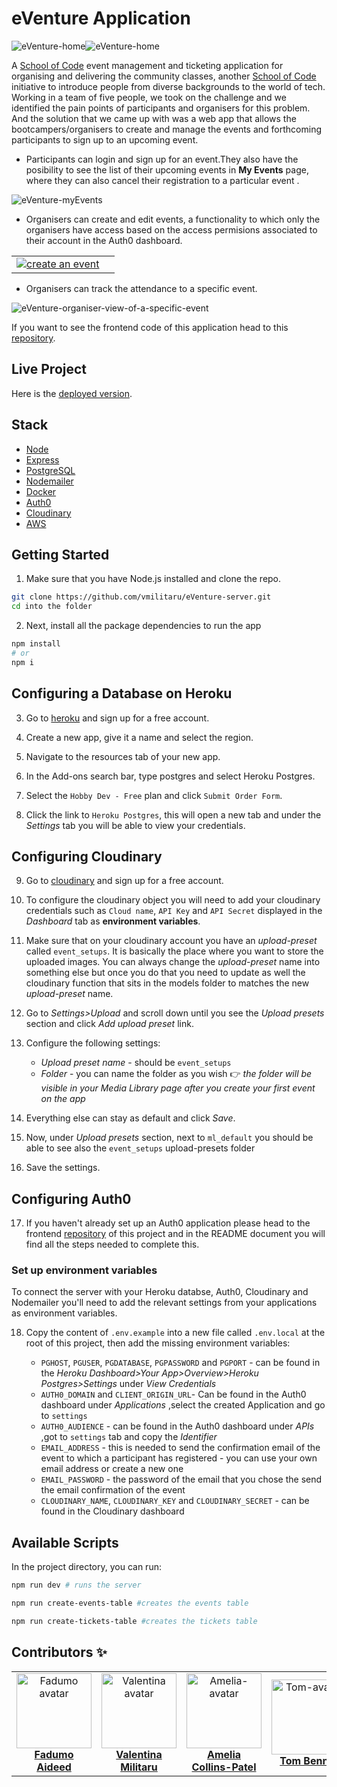 # eVenture Application

![eVenture-home](https://user-images.githubusercontent.com/70764326/106621966-01bcf980-656b-11eb-9f22-60b142d05f1c.png)![eVenture-home](https://user-images.githubusercontent.com/70764326/106622115-2b762080-656b-11eb-9671-ce64e2262d87.png)

A [School of Code](https://www.schoolofcode.co.uk/) event management and ticketing application for organising and delivering the community classes, another [School of Code](https://www.schoolofcode.co.uk/) initiative to introduce people from diverse backgrounds to the world of tech. Working in a team of five people, we took on the challenge and we identified the pain points of participants and organisers for this problem. And the solution that we came up with was a web app that allows the bootcampers/organisers to create and manage the events and forthcoming participants to sign up to an upcoming event.

-   Participants can login and sign up for an event.They also have the posibility to see the list of their upcoming events in **My Events** page, where they can also cancel their registration to a particular event .

![eVenture-myEvents](https://user-images.githubusercontent.com/70764326/106624836-fae3b600-656d-11eb-8cfd-d9ee81513f68.png)

-   Organisers can create and edit events, a functionality to which only the organisers have access based on the access permisions associated to their account in the Auth0 dashboard.
<table>
  <tr>
   <td align="center"><a href="https://github.com/Teeenbe"><img src="https://user-images.githubusercontent.com/70764326/106625765-e48a2a00-656e-11eb-8ef6-4a3a770ba96d.png"  alt="create an event"/><br /></td>
  <td align="center"><a href="https://github.com/michaelfswann"><img src="https://user-images.githubusercontent.com/70764326/106626547-b9eca100-656f-11eb-970e-bd9895789bb0.png"  alt=""/><br /></td>
  </tr>
</table>

- Organisers can track the attendance to a specific event.

![eVenture-organiser-view-of-a-specific-event](https://user-images.githubusercontent.com/70764326/106626276-7003bb00-656f-11eb-82c1-384ef7443abe.png)

 If you want to see the frontend code of this application head to this [repository](https://github.com/vmilitaru/eVenture-client.git).
 
## Live Project

Here is the [deployed version](https://eventure.vercel.app/).

## Stack

- [Node](https://nodejs.org/en/)
- [Express](https://expressjs.com/)
- [PostgreSQL](https://www.postgresql.org/)
- [Nodemailer](https://nodemailer.com/about/)
- [Docker](https://www.docker.com/)
- [Auth0](https://auth0.com/)
- [Cloudinary](http://cloudinary.com/)
- [AWS](https://aws.amazon.com/)

## Getting Started


1. Make sure that you have Node.js installed and clone the repo.

```bash
git clone https://github.com/vmilitaru/eVenture-server.git
cd into the folder
```

2. Next, install all the package dependencies to run the app

```bash
npm install
# or
npm i
```

## Configuring a Database on Heroku

3. Go to [heroku](https://signup.heroku.com/login) and sign up for a free account.

4. Create a new app, give it a name and select the region.

5. Navigate to the resources tab of your new app.

6. In the Add-ons search bar, type postgres and select Heroku Postgres.

7. Select the `Hobby Dev - Free` plan and click `Submit Order Form`.

8. Click the link to `Heroku Postgres`, this will open a new tab and under the _Settings_ tab you will be able to view your credentials.



## Configuring Cloudinary

9. Go to [cloudinary](http://cloudinary.com/) and sign up for a free account.

10. To configure the cloudinary object you will need to add your cloudinary credentials such as `Cloud name`, `API Key` and `API Secret` displayed in the _Dashboard_ tab as **environment variables**.

11. Make sure that on your cloudinary account you have an _upload-preset_ called `event_setups`. It is basically the place where you want to store the uploaded images. You can always change the _upload-preset_ name into something else but once you do that you need to update as well the cloudinary function that sits in the models folder to matches the new _upload-preset_ name.

12. Go to _Settings>Upload_ and scroll down until you see the _Upload presets_ section and click _Add upload preset_ link.

13. Configure the following settings:
    - _Upload preset name_ - should be `event_setups`
    - _Folder_ - you can name the folder as you wish 👉 _the folder will be visible in your Media Library page after you create your first event on the app_  

14. Everything else can stay as default and  click _Save_.

15. Now, under _Upload presets_ section, next to `ml_default` you should be able to see also the `event_setups` upload-presets folder

16. Save the settings.

## Configuring Auth0

17. If you haven't already set up an Auth0 application please head to the frontend [repository](https://github.com/vmilitaru/eVenture-client.git) of this project and in the README document you will find all the steps needed to complete this.


### Set up environment variables

To connect the server with your Heroku databse, Auth0, Cloudinary and Nodemailer you'll need to add the relevant settings from your applications as environment variables.

18. Copy the content of `.env.example` into a new file called `.env.local` at the root of this project, then add the missing environment variables:

    - `PGHOST`, `PGUSER`, `PGDATABASE`, `PGPASSWORD` and `PGPORT` - can be found in the _Heroku Dashboard>Your App>Overview>Heroku Postgres>Settings_ under _View Credentials_
    - `AUTH0_DOMAIN` and `CLIENT_ORIGIN_URL`- Can be found in the Auth0 dashboard under _Applications_ ,select the created Application and go to `settings`
    - `AUTH0_AUDIENCE` - can be found in the Auth0 dashboard under _APIs_ ,got to `settings` tab and copy the _Identifier_
    - `EMAIL_ADDRESS` - this is needed to send the confirmation email of the event to which a participant has registered - you can use your own email address or create a new one
    - `EMAIL_PASSWORD` - the password of the email that you chose the send the email confirmation of the event 
    - `CLOUDINARY_NAME`, `CLOUDINARY_KEY` and `CLOUDINARY_SECRET` - can be found in the Cloudinary dashboard 



## Available Scripts

In the project directory, you can run:

```bash
npm run dev # runs the server
```
```bash
npm run create-events-table #creates the events table
```
```bash
npm run create-tickets-table #creates the tickets table
```


## Contributors ✨

<table>
  <tr>
    <td align="center"><a href="https://github.com/fadumoaideed"><img src="https://avatars0.githubusercontent.com/u/71390607?s=60&v=4" width="120px;" alt=" Fadumo avatar"/><b>Fadumo Aideed</b></a></td>
    <td align="center"><a href="https://github.com/vmilitaru"><img src="https://avatars0.githubusercontent.com/u/70764326?s=120&v=4" width="120px;" alt="Valentina avatar"/><b>Valentina Militaru</b></a></td>
   <td align="center"><a href="https://github.com/Cpanda3"><img src="https://ca.slack-edge.com/T6L933W4X-U019WPN4M51-380f3738d180-512" width="120px;" alt="Amelia-avatar"/><b>Amelia Collins-Patel</b></a></td>
   <td align="center"><a href="https://github.com/Teeenbe"><img src="https://ca.slack-edge.com/T6L933W4X-U019WQM1Q4V-183cc3dedaa7-512" width="120px;" alt="Tom-avatar"/><b>Tom Bennet</b></a></td>
  <td align="center"><a href="https://github.com/michaelfswann"><img src="https://avatars3.githubusercontent.com/u/20445671?s=64&v=4" width="120px;" alt="Michael-avatar"/><b>Michael Swann</b></a></td>
  </tr>
</table>




